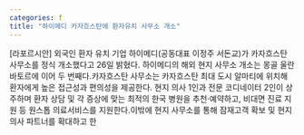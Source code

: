 ```yaml
---
categories: f
title: "하이메디 카자흐스탄에 환자유치 사무소 개소"
---
```

[라포르시안] 외국인 환자 유치 기업 하이메디(공동대표 이정주 서돈교)가 카자흐스탄 사무소를 정식 개소했다고 26일 밝혔다. 하이메디의 해외 현지 사무소 개소는 몽골 울란바토르에 이어 두 번째다.카자흐스탄 사무소는 카자흐스탄 최대 도시 알마티에 위치해 환자에게 높은 접근성과 편의성을 제공한다. 현지 의사 1인과 전문 코디네이터 2인이 상주하며 환자 상담 및 각 증상에 맞는 최적의 한국 병원을 추천·예약하고, 비대면 진료 지원 등 원스톱 의료서비스를 지원한다.이밖에 현지 사무소를 통해 잠재고객 확보 및 현지 의사 파트너를 확대하고 한